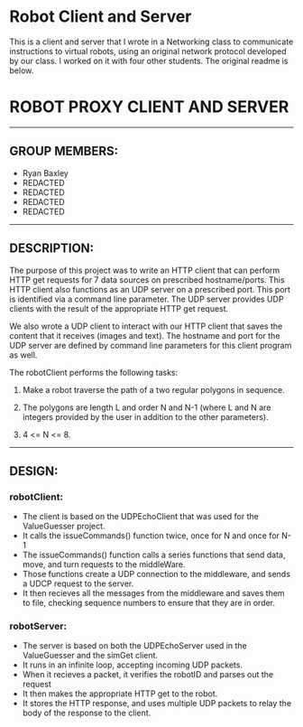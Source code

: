# Robot Client and Server
This is a client and server that I wrote in a Networking class to communicate instructions to virtual robots, using an original network protocol developed by our class.  I worked on it with four other students.  The original readme is below.

# ROBOT PROXY CLIENT AND SERVER

----------------------------------------------------------------

## GROUP MEMBERS:

* Ryan Baxley
* REDACTED
* REDACTED
* REDACTED
* REDACTED

------------------------------------------------------------------------
## DESCRIPTION:

The purpose of this project was to write an HTTP client that can 
perform HTTP get requests for 7 data sources on prescribed
hostname/ports. This HTTP client also functions as an 
UDP server on a prescribed port. This port is identified via a 
command line parameter. The UDP server provides UDP clients with 
the result of the appropriate HTTP get request.

We also wrote a UDP client to interact with our HTTP client that saves 
the content that it receives (images and text). The hostname and port 
for the UDP server are defined by command line parameters for this 
client program as well.

The robotClient performs the following tasks:

1. Make a robot traverse the path of a two regular polygons in sequence.

2. The polygons are length L and order N and N-1 (where L and N are 
   integers provided by the user in addition to the other parameters).

3. 4 <= N <= 8.

------------------------------------------------------------------------
## DESIGN:
### robotClient:
* The client is based on the UDPEchoClient that was used for the ValueGuesser project.
* It calls the issueCommands() function twice, once for N and once for N-1
* The issueCommands() function calls a series functions that send data, move, and turn requests to the middleWare.
* Those functions create a UDP connection to the middleware, and sends a UDCP request to the server.
* It then recieves all the messages from the middleware and saves them to file, checking sequence numbers to ensure that they are in order.

### robotServer:
* The server is based on both the UDPEchoServer used in the ValueGuesser and the simGet client.
* It runs in an infinite loop, accepting incoming UDP packets.
* When it recieves a packet, it verifies the robotID and parses out the request
* It then makes the appropriate HTTP get to the robot.
* It stores the HTTP response, and uses multiple UDP packets to relay the body of the response to the client.
